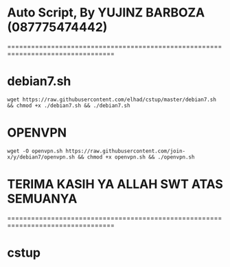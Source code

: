 
# Auto Script, By YUJINZ BARBOZA (087775474442)
=================================================================================

# debian7.sh
```
wget https://raw.githubusercontent.com/elhad/cstup/master/debian7.sh && chmod +x ./debian7.sh && ./debian7.sh
```
# OPENVPN
```
wget -O openvpn.sh https://raw.githubusercontent.com/join-x/y/debian7/openvpn.sh && chmod +x openvpn.sh && ./openvpn.sh
```
# TERIMA KASIH YA ALLAH SWT ATAS SEMUANYA
=================================================================================
# cstup
